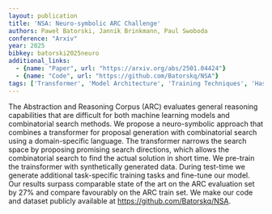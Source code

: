 ```yaml
---
layout: publication
title: 'NSA: Neuro-symbolic ARC Challenge'
authors: Paweł Batorski, Jannik Brinkmann, Paul Swoboda
conference: "Arxiv"
year: 2025
bibkey: batorski2025neuro
additional_links:
  - {name: "Paper", url: "https://arxiv.org/abs/2501.04424"}
  - {name: "Code", url: "https://github.com/Batorskq/NSA"}
tags: ['Transformer', 'Model Architecture', 'Training Techniques', 'Has Code', 'Pretraining Methods']
---
```

The Abstraction and Reasoning Corpus (ARC) evaluates general reasoning
capabilities that are difficult for both machine learning models and
combinatorial search methods. We propose a neuro-symbolic approach that
combines a transformer for proposal generation with combinatorial search using
a domain-specific language. The transformer narrows the search space by
proposing promising search directions, which allows the combinatorial search to
find the actual solution in short time. We pre-train the trainsformer with
synthetically generated data. During test-time we generate additional
task-specific training tasks and fine-tune our model. Our results surpass
comparable state of the art on the ARC evaluation set by 27% and compare
favourably on the ARC train set. We make our code and dataset publicly
available at https://github.com/Batorskq/NSA.
